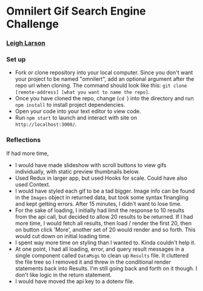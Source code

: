# Omnilert Gif Search Engine Challenge

### [Leigh Larson](https://github.com/leighlars?tab=repositories)

### Set up 
- Fork or clone repository into your local computer.  Since you don't want your project to be named "omnilert", add an optional argument after the repo url when cloning. The command should look like this: 
`git clone [remote-address] [what you want to name the repo]`.
- Once you have cloned the repo, change (`cd `) into the directory and run `npm install` to install project dependencies.
- Open your code into your text editor to view code. 
- Run `npm start` to launch and interact with site on `http://localhost:3000/`. 


### Reflections
If had more time, 
- I would have made slideshow with scroll buttons to view gifs individually, with static preview thumbnails below.
- Used Redux in larger app, but used Hooks for scale. Could have also used Context. 
- I would have styled each gif to be a tad bigger. Image info can be found in the `Images` object in returned data, but took some syntax finangling and kept getting errors. After 15 minutes, I didn't want to lose time.
- For the sake of loading, I initially had limit the response to 10 results from the api call, but decided to allow 20 results to be returned. If I had more time, I would fetch all results, then load / render the first 20, then on button click 'More', another set of 20 would render and so forth. This would cut down on initial loading time. 
- I spent way more time on styling than I wanted to. Kinda couldn't help it. 
- At one point, I had all loading, error, and query result messages in a single component called `DataMsgs` to clean up `Results` file. It cluttered the file tree so I removed it and threw in the conditional render statements back into Results. I'm still going back and forth on it though. I don't like logic in the return statement. 
- I would have moved the api key to a dotenv file.
